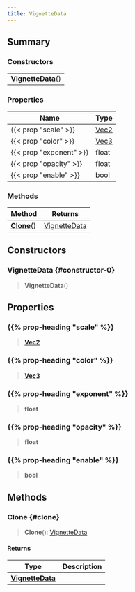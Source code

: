 ```yaml
---
title: VignetteData
---
```


## Summary

### Constructors

|  |
| --- |
| **[VignetteData](#constructor-0)**() |

### Properties

| Name | Type |
| ---- | ---- |
| {{< prop "scale" >}} | [Vec2](/vext/ref/shared/type/vec2) |
| {{< prop "color" >}} | [Vec3](/vext/ref/shared/type/vec3) |
| {{< prop "exponent" >}} | float |
| {{< prop "opacity" >}} | float |
| {{< prop "enable" >}} | bool |

### Methods

| Method | Returns |
| ------ | ------- |
| **[Clone](#clone)**() | [VignetteData](/vext/ref/client/type/vignettedata) |

## Constructors

### VignetteData {#constructor-0}

> **VignetteData**()

## Properties

### {{% prop-heading "scale" %}}

> **[Vec2](/vext/ref/shared/type/vec2)**

### {{% prop-heading "color" %}}

> **[Vec3](/vext/ref/shared/type/vec3)**

### {{% prop-heading "exponent" %}}

> **float**

### {{% prop-heading "opacity" %}}

> **float**

### {{% prop-heading "enable" %}}

> **bool**

## Methods

### Clone {#clone}

> **Clone**(): [VignetteData](/vext/ref/client/type/vignettedata)

#### Returns

| Type | Description |
| ---- | ----------- |
| **[VignetteData](/vext/ref/client/type/vignettedata)** |  |


